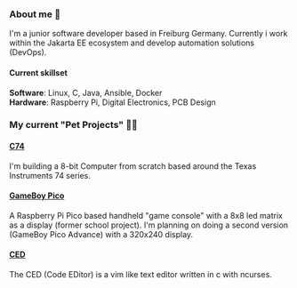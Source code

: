 ### About me 🧑

I'm a junior software developer based in Freiburg Germany.
Currently i work within the Jakarta EE ecosystem and develop automation solutions (DevOps).

#### Current skillset
**Software**: Linux, C, Java, Ansible, Docker\
**Hardware**: Raspberry Pi, Digital Electronics, PCB Design

### My current "Pet Projects" 👨‍💻

#### [C74](https://github.com/pielesju/tce8)
I'm building a 8-bit Computer from scratch based around the Texas Instruments 74 series.
#### [GameBoy Pico](https://github.com/pielesju/gameboy-pico)
A Raspberry Pi Pico based handheld "game console" with a 8x8 led matrix as a display (former school project).
I'm planning on doing a second version (GameBoy Pico Advance) with a 320x240 display.
#### [CED]()
The CED (Code EDitor) is a vim like text editor written in c with ncurses.
